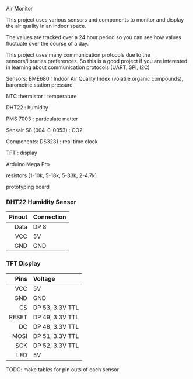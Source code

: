 Air Monitor


This project uses various sensors and components to monitor and display the air quality in an indoor space. 

The values are tracked over a 24 hour period so you can see how values fluctuate over the course of a day.

This project uses many communication protocols due to the sensors/libraries preferences. So this is a good project if you are interested in learning about communication protocols (UART, SPI, I2C)

Sensors:
BME680 : Indoor Air Quality Index (volatile organic compounds), barometric station pressure

NTC thermistor  :  temperature

DHT22 : humidity

PMS 7003 : particulate matter

Sensair S8 (004-0-0053) : CO2

Components:
DS3231 : real time clock

TFT : display

Arduino Mega Pro

resistors [1-10k, 5-18k, 5-33k, 2-4.7k]

prototyping board



### DHT22 Humidity Sensor
|Pinout|Connection|
|---------:|:--------|
|Data|DP 8|
|VCC|5V|
|GND|GND|


### TFT Display
|Pins |Voltage|
|------:|:---------|
|VCC|5V|
|GND|GND|
|CS| DP 53, 3.3V TTL|
|RESET|DP 49, 3.3V TTL|
|DC|DP 48, 3.3V TTL|
|MOSI| DP 51, 3.3V TTL|
|SCK|DP 52, 3.3V TTL|
|LED| 5V|

TODO: make tables for pin outs of each sensor